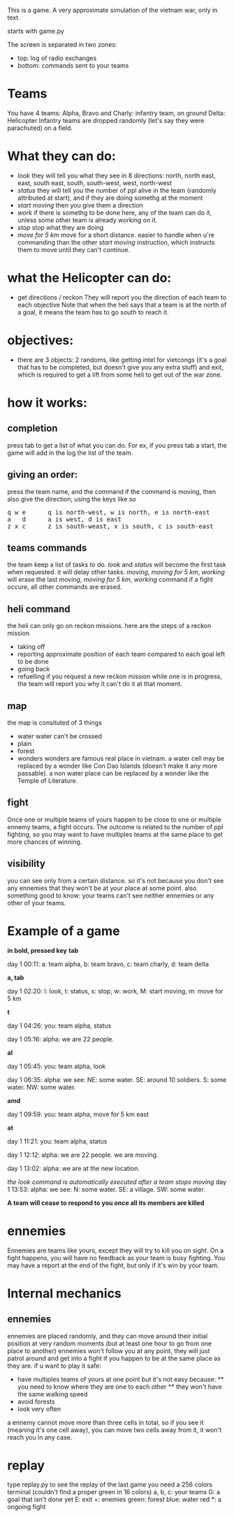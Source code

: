 This is a game. A very approximate simulation of the vietnam war, only in text.

starts with game.py

The screen is separated in two zones: 
* top: log of radio exchanges
* bottom: commands sent to your teams
  
# Teams
You have 4 teams:
  Alpha, Bravo and Charly: infantry team, on ground
  Delta: Helicopter
  Infantry teams are dropped randomly (let's say they were parachuted) on a field.

# What they can do:
* *look* they will tell you what they see in 8 directions: north, north east, east, south east, south, south-west, west, north-west
* *status* they will tell you the number of ppl alive in the team (randomly attributed at start), and if they are doing somethg at the moment
* *start moving* then you give them a direction
* *work* if there is somethg to be done here, any of the team can do it, unless some other team is already working on it.
* *stop* stop what they are doing
* *move for 5 km* move for a short distance. easier to handle when u're commanding than the other *start moving* instruction, which instructs them to move until they can't continue.

# what the Helicopter can do:
* get directions / reckon
They will report you the direction of each team to each objective
Note that when the heli says that a team is at the north of a goal, it means the team has to go south to reach it.

# objectives:
* there are 3 objects: 
2 randoms, like getting intel for vietcongs (it's a goal that has to be completed, but doesn't give you any extra stuff)
and exit, which is required to get a lift from some heli to get out of the war zone.

# how it works:
## completion
press tab to get a list of what you can do.
For ex, if you press tab a start, the game will add in the log the list of the team.
## giving an order:
press the team name, and the command
if the command is moving, then also give the direction, using the keys like so

<pre>
q w e      q is north-west, w is north, e is north-east
a   d      a is west, d is east
z x c      z is south-weast, x is south, c is south-east
</pre>
## teams commands
the team keep a list of tasks to do.
*look* and *status* will become the first task when requested. it will delay other tasks.
*moving*, *moving for 5 km*, *working* will erase the last *moving*, *moving for 5 km*, *working* command
if a fight occure, all other commands are erased.
## heli command
the heli can only go on reckon missions. here are the steps of a reckon mission
* taking off
* reporting approximate position of each team compared to each goal left to be done
* going back
* refuelling
if you request a new reckon mission while one is in progress, the team will report you why it can't do it at that moment.
## map
the map is consituted of 3 things
* water
water can't be crossed
* plain
* forest
* wonders
wonders are famous real place in vietnam. a water cell may be replaced by a wonder like Con Dao Islands (doesn't make it any more passable). a non water place can be replaced by a wonder like the Temple of Literature. 
## fight
Once one or multiple teams of yours happen to be close to one or multiple ennemy teams, a fight occurs.
The outcome is related to the number of ppl fighting, so you may want to have multiples teams at the same place to get more chances of winning.
## visibility
you can see only from a certain distance. so it's not because you don't see any ennemies that they won't be at your place at some point.
also something good to know: your teams can't see neither ennemies or any other of your teams.

# Example of a game

**in bold, pressed key**
**tab**

day 1 00:11: a: team alpha, b: team bravo, c: team charly, d: team delta

**a, tab**

day 1 02:20: l: look, t: status, s: stop, w: work, M: start moving, m: move for 5 km

**t**

  day 1 04:26: you: team alpha, status
  
day 1 05:16: alpha: we are 22 people.

**al**

  day 1 05:45: you: team alpha, look
  
day 1 06:35: alpha: we see: NE: some water. SE: around 10 soldiers. S: some water. NW: some water.

**amd**

  day 1 09:59: you: team alpha, move for 5 km east
  
**at**

  day 1 11:21: you: team alpha, status
  
day 1 12:12: alpha: we are 22 people. we are moving.

day 1 13:02: alpha: we are at the new location.

*the look command is automatically executed after a team stops moving*
day 1 13:53: alpha: we see: N: some water. SE: a village. SW: some water.

**A team will cease to respond to you once all its members are killed**

# ennemies
Ennemies are teams like yours, except they will try to kill you on sight.
On a fight happens, you will have no feedback as your team is busy fighting.
You may have a report at the end of the fight, but only if it's win by your team.

# Internal mechanics
## ennemies
ennemies are placed randomly, and they can move around their initial position at very random moments (but at least one hour to go from one place to another)
ennemies won't follow you at any point, they will just patrol around and get into a fight if you happen to be at the same place as they are.
if u want to play it safe:

* have multiples teams of yours at one point
but it's not easy because: 
** you need to know where they are one to each other
** they won't have the same walking speed
* avoid forests
* look very often

a ennemy cannot move more than three cells in total, so if you see it (meaning it's one cell away), you can move two cells away from it, it won't reach you in any case.

# replay
type replay.py to see the replay of the last game
you need a 256 colors terminal (couldn't find a proper green in 16 colors)
a, b, c: your teams
G: a goal that isn't done yet
E: exit
+: enemies
green: forest
blue: water
red *: a ongoing fight

